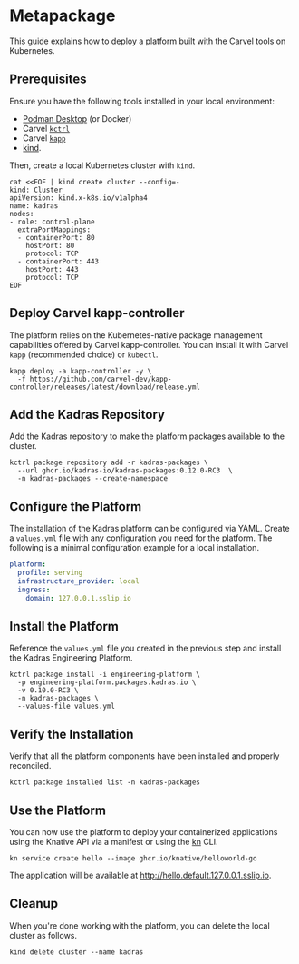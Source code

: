 # Metapackage

This guide explains how to deploy a platform built with the Carvel tools on Kubernetes.

## Prerequisites

Ensure you have the following tools installed in your local environment:

* [Podman Desktop](https://www.thomasvitale.com/podman-desktop-for-java-development) (or Docker)
* Carvel [`kctrl`](https://carvel.dev/kapp-controller/docs/latest/install/#installing-kapp-controller-cli-kctrl)
* Carvel [`kapp`](https://carvel.dev/kapp/docs/latest/install)
* [kind](https://kind.sigs.k8s.io).

Then, create a local Kubernetes cluster with `kind`.

```shell script
cat <<EOF | kind create cluster --config=-
kind: Cluster
apiVersion: kind.x-k8s.io/v1alpha4
name: kadras
nodes:
- role: control-plane
  extraPortMappings:
  - containerPort: 80
    hostPort: 80
    protocol: TCP
  - containerPort: 443
    hostPort: 443
    protocol: TCP
EOF
```

## Deploy Carvel kapp-controller

The platform relies on the Kubernetes-native package management capabilities offered by Carvel kapp-controller. You can install it with Carvel `kapp` (recommended choice) or `kubectl`.

```shell script
kapp deploy -a kapp-controller -y \
  -f https://github.com/carvel-dev/kapp-controller/releases/latest/download/release.yml
```

## Add the Kadras Repository

Add the Kadras repository to make the platform packages available to the cluster.

```shell script
kctrl package repository add -r kadras-packages \
  --url ghcr.io/kadras-io/kadras-packages:0.12.0-RC3  \
  -n kadras-packages --create-namespace
```

## Configure the Platform

The installation of the Kadras platform can be configured via YAML. Create a `values.yml` file with any configuration you need for the platform. The following is a minimal configuration example for a local installation.

```yaml
platform:
  profile: serving
  infrastructure_provider: local
  ingress:
    domain: 127.0.0.1.sslip.io
```

## Install the Platform

Reference the `values.yml` file you created in the previous step and install the Kadras Engineering Platform.

```shell script
kctrl package install -i engineering-platform \
  -p engineering-platform.packages.kadras.io \
  -v 0.10.0-RC3 \
  -n kadras-packages \
  --values-file values.yml
```

## Verify the Installation

Verify that all the platform components have been installed and properly reconciled.

```shell script
kctrl package installed list -n kadras-packages
```

## Use the Platform

You can now use the platform to deploy your containerized applications using the Knative API via a manifest or using the [kn](https://knative.dev/docs/getting-started/quickstart-install/#install-the-knative-cli) CLI.

```shell script
kn service create hello --image ghcr.io/knative/helloworld-go
```

The application will be available at http://hello.default.127.0.0.1.sslip.io.

## Cleanup

When you're done working with the platform, you can delete the local cluster as follows.

```shell script
kind delete cluster --name kadras
```
